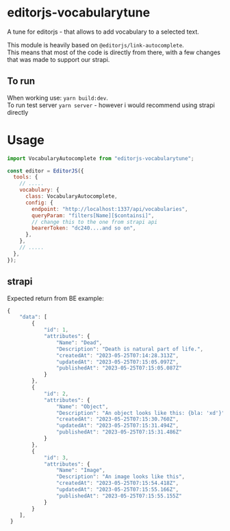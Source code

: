# editorjs-vocabularytune

A tune for editorjs - that allows to add vocabulary to a selected text.

This module is heavily based on `@editorjs/link-autocomplete`.  
This means that most of the code is directly from there, with a few changes that was made to support our strapi.

## To run

When working use: `yarn build:dev`.  
To run test server `yarn server` - however i would recommend using strapi directly

# Usage

```js
import VocabularyAutocomplete from "editorjs-vocabularytune";

const editor = EditorJS({
  tools: {
    // .....
    vocabulary: {
      class: VocabularyAutocomplete,
      config: {
        endpoint: "http://localhost:1337/api/vocabularies",
        queryParam: "filters[Name][$containsi]",
        // change this to the one from strapi api
        bearerToken: "dc240....and so on",
      },
    },
    // .....
  },
});
```

## strapi

Expected return from BE example:

```js
{
    "data": [
        {
            "id": 1,
            "attributes": {
                "Name": "Dead",
                "Description": "Death is natural part of life.",
                "createdAt": "2023-05-25T07:14:28.313Z",
                "updatedAt": "2023-05-25T07:15:05.097Z",
                "publishedAt": "2023-05-25T07:15:05.087Z"
            }
        },
        {
            "id": 2,
            "attributes": {
                "Name": "Object",
                "Description": "An object looks like this: {bla: 'xd'}",
                "createdAt": "2023-05-25T07:15:30.760Z",
                "updatedAt": "2023-05-25T07:15:31.494Z",
                "publishedAt": "2023-05-25T07:15:31.486Z"
            }
        },
        {
            "id": 3,
            "attributes": {
                "Name": "Image",
                "Description": "An image looks like this",
                "createdAt": "2023-05-25T07:15:54.418Z",
                "updatedAt": "2023-05-25T07:15:55.166Z",
                "publishedAt": "2023-05-25T07:15:55.155Z"
            }
        }
    ],
 }
```
